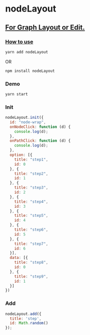 # nodeLayout

<a href="zkboxing.com/nodelayout/" targer="_blank" />

## For Graph Layout or Edit.

### How to use

```bash
yarn add nodeLayout
```
OR
```bash
npm install nodeLayout
```

### Demo
```bash
yarn start
```

### Init
```js
nodeLayout.init({
  id: "node-wrap",
  onNodeClick: function (d) {
    console.log(d);
  },
  onPathClick: function (d) {
    console.log(d);
  },
  option: [{
    title: "step1",
    id: 0
  }, {
    title: "step2",
    id: 1
  }, {
    title: "step3",
    id: 2
  }, {
    title: "step4",
    id: 3
  }, {
    title: "step5",
    id: 4
  }, {
    title: "step6",
    id: 5
  }, {
    title: "step7",
    id: 6
  }],
  data: [{
    title: "step8",
    id: 0
  }, {
    title: "step9",
    id: 1
  }] 
})
```
### Add
```js
nodeLayout.add({
  title: 'step',
  id: Math.random()
});
```